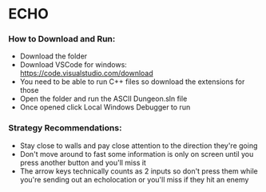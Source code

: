 # ECHO

### How to Download and Run: 
- Download the folder
- Download VSCode for windows: https://code.visualstudio.com/download 
- You need to be able to run C++ files so download the extensions for those 
- Open the folder and run the ASCII Dungeon.sln file 
- Once opened click Local Windows Debugger to run

### Strategy Recommendations: 
- Stay close to walls and pay close attention to the direction they're going
- Don't move around to fast some information is only on screen until you press another button and you'll miss it
- The arrow keys technically counts as 2 inputs so don't press them while you're sending out an echolocation or 
  you'll miss if they hit an enemy 
